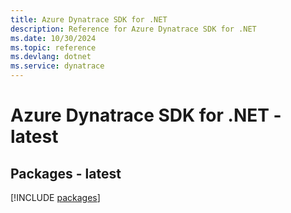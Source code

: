 ```yaml
---
title: Azure Dynatrace SDK for .NET
description: Reference for Azure Dynatrace SDK for .NET
ms.date: 10/30/2024
ms.topic: reference
ms.devlang: dotnet
ms.service: dynatrace
---
```

# Azure Dynatrace SDK for .NET - latest
## Packages - latest
[!INCLUDE [packages](dynatrace-index.md)]